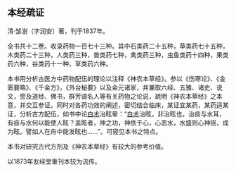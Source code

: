 ## 本经疏证

清·邹澍（字润安）著，刊于1837年。

全书共十二卷。收录药物一百七十三种。其中石类药二十五种，草类药七十五种，木类药二十三种，人类药三种，兽类药七种，禽类药三种，虫鱼类药十四种，果类药六种，谷类药十一种，草类药六种。

本书用分析古医方中药物配伍的理论以注释《神农本草经》。参以《伤寒论》、《金匮要略》、《千金方》，《外台秘要》以及金元诸家，并兼取六经、五雅、诸史、说文，旁及道经、佛书，群芳谱名人等有关药物之论说，疏明《神农本草经》之本意，并交互参证。同时对各药功效的阐述，密切结合临床，某证宜某药，某药适某证，分析古方配伍，如书中论[白术](https://www.gmzyjc.com/read/bc/bc17-0.1.5.0.0.md)治眩晕：“[白术](https://www.gmzyjc.com/read/bc/bc17-0.1.5.0.0.md)治眩，非治眩也，治痰与水耳，有痰与水何以能使人眩？盖眩者，神之功，神依于心，心恶水，水盛则心神摇，成为眩。譬如人在舟中能发眩也……”。可窥见本书之特点。

本书对研究古代方剂及《神农本草经》有较大的参考价值。

以1873年友经堂重刊本较为流传。
